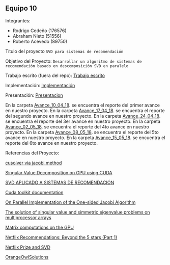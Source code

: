 ## Equipo 10

Integrantes:

* Rodrigo Cedeño (176576)
* Abraham Nieto (51556)
* Roberto Acevedo (89750)

Título del proyecto `SVD para sistemas de recomendación`

Objetivo del Proyecto: `Desarrollar un algoritmo de sistemas de recomendación basado en descomposición SVD en paralelo` 


Trabajo escrito (fuera del repo): [Trabajo escrito](https://drive.google.com/open?id=1gSRaoKZ0QOswZAwW2dkbJ2QW9adrY6YQ) 

Implementación: [Implementación](Implementacion)

Presentación: [Presentacion](https://drive.google.com/open?id=1PIs8o0PQ4uXHsJSYNwhIEzey5VsaHkPcbD0j1aMGuEE)


En la carpeta [Avance_10_04_18](Avance_10_04_18). se encuentra el reporte del primer avance en nuestro proyecto.
En la carpeta [Avance_17_04_18](Avance_17_04_18). se encuentra el reporte del segundo avance en nuestro proyecto. 
En la carpeta [Avance_24_04_18](Avance_24_04_18). se encuentra el reporte del 3er avance en nuestro proyecto.
En la carpeta [Avance_02_05_18](Avance_02_05_18). se encuentra el reporte del 4to avance en nuestro proyecto. 
En la carpeta [Avance_08_05_18](Avance_08_05_18). se encuentra el reporte del 5to avance en nuestro proyecto. 
En la carpeta [Avance_15_05_18](Avance_15_05_18). se encuentra el reporte del 6to avance en nuestro proyecto.

Referencias del Proyecto:

[cusolver via jacobi method](https://docs.nvidia.com/cuda/cusolver/index.html#gesvdj-example1)

[Singular Value Decomposition on GPU using CUDA](https://pdfs.semanticscholar.org/62c1/1a6f10ed2dd1c954297733e92641e7cd6fb9.pdf)

[SVD APLICADO A SISTEMAS DE RECOMENDACIÓN](http://informatico.ricardomoya.es/docs/ProyectoFinDeMaster_V1.pdf) 

[Cuda toolkit documentation](http://docs.nvidia.com/cuda/cusolver/index.html) 

[On Parallel Implementation of the One-sided Jacobi Algorithm](https://pdfs.semanticscholar.org/cf5e/afcd87a9fcf1c77cfb431f0b8a8518f11445.pdf)

[The solution of singular value and simmetric eigenvalue problems on multiprocessor arrays](https://maths-people.anu.edu.au/~brent/pd/rpb084i.pdf)

[Matrix computations on the GPU](https://developer.nvidia.com/sites/default/files/akamai/cuda/files/Misc/mygpu.pdf)

[Netflix Recommendations: Beyond the 5 stars (Part 1)](https://medium.com/netflix-techblog/netflix-recommendations-beyond-the-5-stars-part-1-55838468f429) 

[Netflix Prize and SVD](http://buzzard.ups.edu/courses/2014spring/420projects/math420-UPS-spring-2014-gower-netflix-SVD.pdf) 

[OrangeOwlSolutions](https://github.com/OrangeOwlSolutions/Linear-Algebra/blob/master/SVD/SVD.cu)

